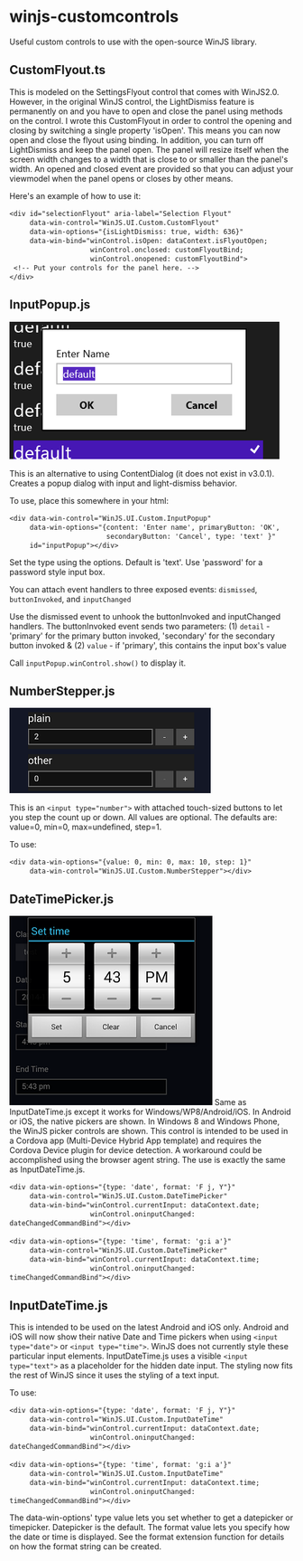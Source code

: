 winjs-customcontrols
====================

Useful custom controls to use with the open-source WinJS library.

CustomFlyout.ts
---------------
This is modeled on the SettingsFlyout control that comes with WinJS2.0.  However, in the original WinJS control, the LightDismiss feature is permanently on and you have to open and close the panel using methods on the control.  I wrote this CustomFlyout in order to control the opening and closing by switching a single property 'isOpen'.  This means you can now open and close the flyout using binding.  In addition, you can turn off LightDismiss and keep the panel open.  The panel will resize itself when the screen width changes to a width that is close to or smaller than the panel's width.  An opened and closed event are provided so that you can adjust your viewmodel when the panel opens or closes by other means.

Here's an example of how to use it:
```
<div id="selectionFlyout" aria-label="Selection Flyout"
     data-win-control="WinJS.UI.Custom.CustomFlyout"
     data-win-options="{isLightDismiss: true, width: 636}"
     data-win-bind="winControl.isOpen: dataContext.isFlyoutOpen;
                    winControl.onclosed: customFlyoutBind;
                    winControl.onopened: customFlyoutBind">
 <!-- Put your controls for the panel here. -->
</div>
```

InputPopup.js
-------------
![alt-tag](https://raw.githubusercontent.com/limefrogyank/winjs-customcontrols/master/images/InputPopup.png)

This is an alternative to using ContentDialog (it does not exist in v3.0.1).  Creates a popup dialog with input and light-dismiss behavior.

To use, place this somewhere in your html:
```
<div data-win-control="WinJS.UI.Custom.InputPopup"
     data-win-options="{content: 'Enter name', primaryButton: 'OK', 
                        secondaryButton: 'Cancel', type: 'text' }"
     id="inputPopup"></div>
```
Set the type using the options.  Default is 'text'.  Use 'password' for a password style input box.

You can attach event handlers to three exposed events:  `dismissed`, `buttonInvoked`, and `inputChanged`

Use the dismissed event to unhook the buttonInvoked and inputChanged handlers.  The buttonInvoked event sends two parameters:
(1) `detail` - 'primary' for the primary button invoked, 'secondary' for the secondary button invoked 
& (2) `value` - if 'primary', this contains the input box's value

Call `inputPopup.winControl.show()` to display it.

NumberStepper.js
----------------
![alt-tag](https://raw.githubusercontent.com/limefrogyank/winjs-customcontrols/master/images/NumberStepper.png)

This is an `<input type="number">` with attached touch-sized buttons to let you step the count up or down.  All values are optional.  The defaults are: value=0, min=0, max=undefined, step=1.

To use:
```
<div data-win-options="{value: 0, min: 0, max: 10, step: 1}"
     data-win-control="WinJS.UI.Custom.NumberStepper"></div>
```



DateTimePicker.js
----------------
![alt-tag](https://raw.githubusercontent.com/limefrogyank/winjs-customcontrols/master/images/DateTimePicker-Time.png)
Same as InputDateTime.js except it works for Windows/WP8/Android/iOS.  In Android or iOS, the native pickers are shown.  In Windows 8 and Windows Phone, the WinJS picker controls are shown.  This control is intended to be used in a Cordova app (Multi-Device Hybrid App template) and requires the Cordova Device plugin for device detection.  A workaround could be accomplished using the browser agent string.  The use is exactly the same as InputDateTime.js.

```
<div data-win-options="{type: 'date', format: 'F j, Y"}"
     data-win-control="WinJS.UI.Custom.DateTimePicker"
     data-win-bind="winControl.currentInput: dataContext.date;
                    winControl.oninputChanged: dateChangedCommandBind"></div>
                                  
<div data-win-options="{type: 'time', format: 'g:i a'}"
     data-win-control="WinJS.UI.Custom.DateTimePicker"
     data-win-bind="winControl.currentInput: dataContext.time;
                    winControl.oninputChanged: timeChangedCommandBind"></div>
```


InputDateTime.js
----------------
This is intended to be used on the latest Android and iOS only.  Android and iOS will now show their native Date and Time pickers when using `<input type="date">` or `<input type="time">`.  WinJS does not currently style these particular input elements.  InputDateTime.js uses a visible `<input type="text">` as a placeholder for the hidden date input.  The styling now fits the rest of WinJS since it uses the styling of a text input.

To use:

```
<div data-win-options="{type: 'date', format: 'F j, Y"}"
     data-win-control="WinJS.UI.Custom.InputDateTime"
     data-win-bind="winControl.currentInput: dataContext.date;
                    winControl.oninputChanged: dateChangedCommandBind"></div>
                                  
<div data-win-options="{type: 'time', format: 'g:i a'}"
     data-win-control="WinJS.UI.Custom.InputDateTime"
     data-win-bind="winControl.currentInput: dataContext.time;
                    winControl.oninputChanged: timeChangedCommandBind"></div>
```
                    
The data-win-options' type value lets you set whether to get a datepicker or timepicker.  Datepicker is the default.  The format value lets you specify how the date or time is displayed.  See the format extension function for details on how the format string can be created.
